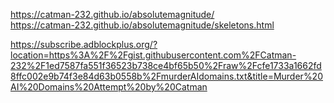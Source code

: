 https://catman-232.github.io/absolutemagnitude/ <br/>
https://catman-232.github.io/absolutemagnitude/skeletons.html <br/>

https://subscribe.adblockplus.org/?location=https%3A%2F%2Fgist.githubusercontent.com%2FCatman-232%2F1ed7587fa551f36523b738ce4bf65b50%2Fraw%2Fcfe1733a1662fd8ffc002e9b74f3e84d63b0558b%2FmurderAIdomains.txt&title=Murder%20AI%20Domains%20Attempt%20by%20Catman
